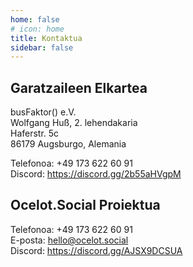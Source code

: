```yaml
---
home: false
# icon: home
title: Kontaktua
sidebar: false
---
```


## Garatzaileen Elkartea

busFaktor() e.V.  
Wolfgang Huß, 2. lehendakaria  
Haferstr. 5c  
86179 Augsburgo, Alemania

Telefonoa: +49 173 622 60 91  
Discord: <https://discord.gg/2b55aHVgpM>

## Ocelot.Social Proiektua

Telefonoa: +49 173 622 60 91  
E-posta: <hello@ocelot.social>  
Discord: <https://discord.gg/AJSX9DCSUA>
